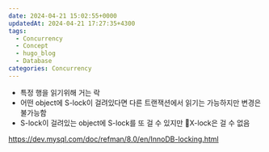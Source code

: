 ```yaml
---
date: 2024-04-21 15:02:55+0000
updatedAt: 2024-04-21 17:27:35+4300
tags:
  - Concurrency
  - Concept
  - hugo_blog
  - Database
categories: Concurrency
---
```

- 특정 행을 읽기위해 거는 락
- 어떤 object에 S-lock이 걸려있다면 다른 트랜잭션에서 읽기는 가능하지만 변경은 불가능함
- S-lock이 걸려있는 object에 S-lock를 또 걸 수 있지만 X-lock은 걸 수 없음


https://dev.mysql.com/doc/refman/8.0/en/InnoDB-locking.html